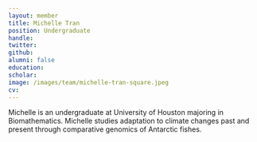 ```yaml
---
layout: member
title: Michelle Tran
position: Undergraduate
handle:
twitter:
github:
alumni: false
education:
scholar:
image: /images/team/michelle-tran-square.jpeg
cv:
---
```


Michelle is an undergraduate at University of Houston majoring in Biomathematics. Michelle studies adaptation to climate changes past and present through comparative genomics of Antarctic fishes.  
